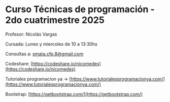 # Curso Técnicas de programación - 2do cuatrimestre 2025

Profesor: Nicolás Vargas

Cursada: Lunes y miercoles de 10 a 13:30hs

Consultas a: smata.cfp.8@gmail.com

Codeshare: [https://codeshare.io/nicomedes](https://codeshare.io/nicomedes)

Tutoriales programacion ya -> [https://www.tutorialesprogramacionya.com/](https://www.tutorialesprogramacionya.com/)

Bootstrap: [https://getbootstrap.com/](https://getbootstrap.com/)
